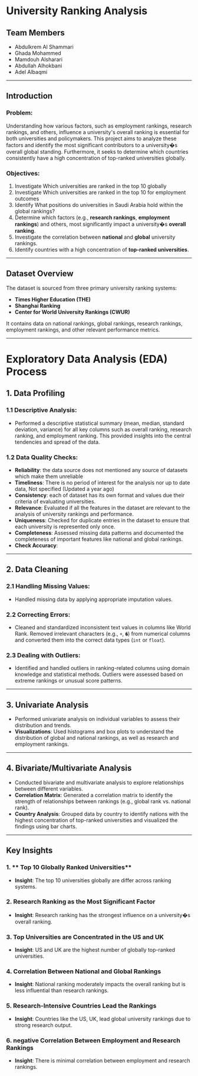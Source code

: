 # University Ranking Analysis

## Team Members
- Abdulkrem Al Shammari
- Ghada Mohammed 
- Mamdouh Alsharari
- Abdullah Alhokbani
- Adel Albaqmi

---

## Introduction

### Problem:
Understanding how various factors, such as employment rankings, research rankings, and others, influence a university's overall ranking is essential for both universities and policymakers. This project aims to analyze these factors and identify the most significant contributors to a university�s overall global standing. Furthermore, it seeks to determine which countries consistently have a high concentration of top-ranked universities globally.

### Objectives:


1. Investigate Which universities are ranked in the top 10 globally
2. Investigate Which universities are ranked in the top 10 for employment outcomes
3. Identify What positions do universities in Saudi Arabia hold within the global rankings?
4.  Determine which factors (e.g., **research rankings**, **employment rankings**) and others, most significantly impact a university�s **overall ranking**.
5. Investigate the correlation between **national** and **global** university rankings.
6. Identify countries with a high concentration of **top-ranked universities**.
---

## Dataset Overview

The dataset is sourced from three primary university ranking systems:
- **Times Higher Education (THE)**
- **Shanghai Ranking**
- **Center for World University Rankings (CWUR)**

It contains data on national rankings, global rankings, research rankings, employment rankings, and other relevant performance metrics.

---

 
 # Exploratory Data Analysis (EDA) Process

## 1. **Data Profiling**

   ### 1.1 **Descriptive Analysis**:
   - Performed a descriptive statistical summary (mean, median, standard deviation, variance) for all key columns such as overall ranking, research ranking, and employment ranking. This provided insights into the central tendencies and spread of the data.

   ### 1.2 **Data Quality Checks**:
   - **Reliability**: the data source does not mentioned any source of datasets which make them unreliable
   - **Timeliness**: There is no period of interest for the analysis nor up to date data, Not specified (Updated a year ago)
   - **Consistency**: each of dataset has its own format and values due their criteria of evaluating universities.
   - **Relevance**: Evaluated if all the features in the dataset are relevant to the analysis of university rankings and performance.
   - **Uniqueness**: Checked for duplicate entries in the dataset to ensure that each university is represented only once.
   - **Completeness**: Assessed missing data patterns and documented the completeness of important features like national and global rankings.
   - **Check Accuracy**: 

---

## 2. **Data Cleaning**

   ### 2.1 **Handling Missing Values**:
   - Handled missing data by applying appropriate imputation values.

   ### 2.2 **Correcting Errors**:
   - Cleaned and standardized inconsistent text values in columns like World Rank. Removed irrelevant characters (e.g., `+`, `�`) from numerical columns and converted them into the correct data types (`int` or `float`).

   ### 2.3 **Dealing with Outliers**:
   - Identified and handled outliers in ranking-related columns using domain knowledge and statistical methods. Outliers were assessed based on extreme rankings or unusual score patterns.

---

## 3. **Univariate Analysis**

   - Performed univariate analysis on individual variables to assess their distribution and trends.
   - **Visualizations**: Used histograms and box plots to understand the distribution of global and national rankings, as well as research and employment rankings.
   
---

## 4. **Bivariate/Multivariate Analysis**

   - Conducted bivariate and multivariate analysis to explore relationships between different variables.
   - **Correlation Matrix**: Generated a correlation matrix to identify the strength of relationships between rankings (e.g., global rank vs. national rank).
   - **Country Analysis**: Grouped data by country to identify nations with the highest concentration of top-ranked universities and visualized the findings using bar charts.

---

## Key Insights

### 1. ** Top 10 Globally Ranked Universities**
   - **Insight**: The top 10 universities globally are differ across ranking systems.


### 2. **Research Ranking as the Most Significant Factor**
   - **Insight**: Research ranking has the strongest influence on a university�s overall ranking.

### 3. **Top Universities are Concentrated in the US and UK**
   - **Insight**: US and UK are the highest number of globally top-ranked universities.
  

### 4. **Correlation Between National and Global Rankings**
   - **Insight**: National ranking moderately impacts the overall ranking but is less influential than research rankings.


### 5. **Research-Intensive Countries Lead the Rankings**
   - **Insight**: Countries like the US, UK,  lead global university rankings due to strong research output.
  

### 6. **negative Correlation Between Employment and Research Rankings**
   - **Insight**: There is minimal correlation between employment and research rankings.

